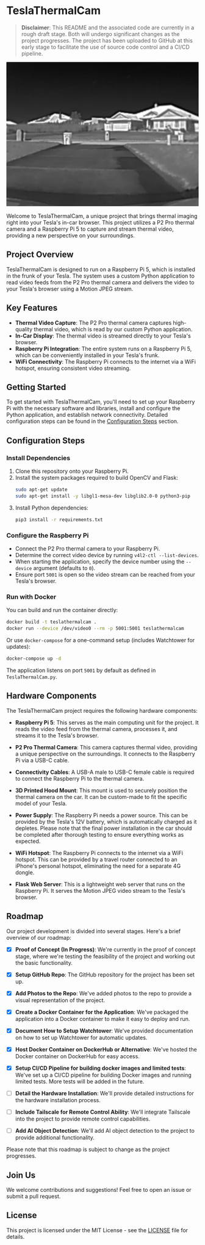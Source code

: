 # TeslaThermalCam

> **Disclaimer**: This README and the associated code are currently in a rough draft stage. Both will undergo significant changes as the project progresses. The project has been uploaded to GitHub at this early stage to facilitate the use of source code control and a CI/CD pipeline.

![Thermal Camera View](images/TeslaThermaCam_test.jpg)

Welcome to TeslaThermalCam, a unique project that brings thermal imaging right into your Tesla's in-car browser. This project utilizes a P2 Pro thermal camera and a Raspberry Pi 5 to capture and stream thermal video, providing a new perspective on your surroundings.

## Project Overview

TeslaThermalCam is designed to run on a Raspberry Pi 5, which is installed in the frunk of your Tesla. The system uses a custom Python application to read video feeds from the P2 Pro thermal camera and delivers the video to your Tesla's browser using a Motion JPEG stream. 

## Key Features

- **Thermal Video Capture**: The P2 Pro thermal camera captures high-quality thermal video, which is read by our custom Python application.
- **In-Car Display**: The thermal video is streamed directly to your Tesla's browser.
- **Raspberry Pi Integration**: The entire system runs on a Raspberry Pi 5, which can be conveniently installed in your Tesla's frunk.
- **WiFi Connectivity**: The Raspberry Pi connects to the internet via a WiFi hotspot, ensuring consistent video streaming.

## Getting Started

To get started with TeslaThermalCam, you'll need to set up your Raspberry Pi with the necessary software and libraries, install and configure the Python application, and establish network connectivity. Detailed configuration steps can be found in the [Configuration Steps](#configuration-steps) section.

## Configuration Steps

### Install Dependencies

1. Clone this repository onto your Raspberry Pi.
2. Install the system packages required to build OpenCV and Flask:
   ```bash
   sudo apt-get update
   sudo apt-get install -y libgl1-mesa-dev libglib2.0-0 python3-pip
   ```
3. Install Python dependencies:
   ```bash
   pip3 install -r requirements.txt
   ```

### Configure the Raspberry Pi

- Connect the P2 Pro thermal camera to your Raspberry Pi.
- Determine the correct video device by running `v4l2-ctl --list-devices`.
- When starting the application, specify the device number using the `--device` argument (defaults to `0`).
- Ensure port `5001` is open so the video stream can be reached from your Tesla's browser.

### Run with Docker

You can build and run the container directly:

```bash
docker build -t teslathermalcam .
docker run --device /dev/video0 --rm -p 5001:5001 teslathermalcam
```

Or use `docker-compose` for a one-command setup (includes Watchtower for updates):

```bash
docker-compose up -d
```

The application listens on port `5001` by default as defined in `TeslaThermalCam.py`.

## Hardware Components

The TeslaThermalCam project requires the following hardware components:

- **Raspberry Pi 5**: This serves as the main computing unit for the project. It reads the video feed from the thermal camera, processes it, and streams it to the Tesla's browser.

- **P2 Pro Thermal Camera**: This camera captures thermal video, providing a unique perspective on the surroundings. It connects to the Raspberry Pi via a USB-C cable.

- **Connectivity Cables**: A USB-A male to USB-C female cable is required to connect the Raspberry Pi to the thermal camera.

- **3D Printed Hood Mount**: This mount is used to securely position the thermal camera on the car. It can be custom-made to fit the specific model of your Tesla.

- **Power Supply**: The Raspberry Pi needs a power source. This can be provided by the Tesla's 12V battery, which is automatically charged as it depletes. Please note that the final power installation in the car should be completed after thorough testing to ensure everything works as expected.

- **WiFi Hotspot**: The Raspberry Pi connects to the internet via a WiFi hotspot. This can be provided by a travel router connected to an iPhone's personal hotspot, eliminating the need for a separate 4G dongle.

- **Flask Web Server**: This is a lightweight web server that runs on the Raspberry Pi. It serves the Motion JPEG video stream to the Tesla's browser.

## Roadmap

Our project development is divided into several stages. Here's a brief overview of our roadmap:

- [x] **Proof of Concept (In Progress)**: We're currently in the proof of concept stage, where we're testing the feasibility of the project and working out the basic functionality.

- [x] **Setup GitHub Repo**: The GitHub repository for the project has been set up.

- [x] **Add Photos to the Repo**: We've added photos to the repo to provide a visual representation of the project.

- [x] **Create a Docker Container for the Application**: We've packaged the application into a Docker container to make it easy to deploy and run.

- [x] **Document How to Setup Watchtower**: We've provided documentation on how to set up Watchtower for automatic updates.

- [x] **Host Docker Container on DockerHub or Alternative**: We've hosted the Docker container on DockerHub for easy access.

- [x] **Setup CI/CD Pipeline for building docker images and limited tests**: We've set up a CI/CD pipeline for building Docker images and running limited tests. More tests will be added in the future.

- [ ] **Detail the Hardware Installation**: We'll provide detailed instructions for the hardware installation process.

- [ ] **Include Tailscale for Remote Control Ability**: We'll integrate Tailscale into the project to provide remote control capabilities.

- [ ] **Add AI Object Detection**: We'll add AI object detection to the project to provide additional functionality.

Please note that this roadmap is subject to change as the project progresses.

## Join Us

We welcome contributions and suggestions! Feel free to open an issue or submit a pull request.

## License

This project is licensed under the MIT License - see the [LICENSE](LICENSE) file for details.
